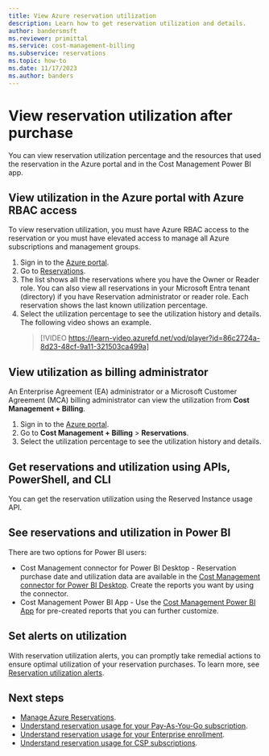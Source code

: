```yaml
---
title: View Azure reservation utilization
description: Learn how to get reservation utilization and details.
author: bandersmsft
ms.reviewer: primittal
ms.service: cost-management-billing
ms.subservice: reservations
ms.topic: how-to
ms.date: 11/17/2023
ms.author: banders
---
```


# View reservation utilization after purchase

You can view reservation utilization percentage and the resources that used the reservation in the Azure portal and in the Cost Management Power BI app.

## View utilization in the Azure portal with Azure RBAC access

To view reservation utilization, you must have Azure RBAC access to the reservation or you must have elevated access to manage all Azure subscriptions and management groups.

1. Sign in to the [Azure portal](https://portal.azure.com).
1. Go to [Reservations](https://portal.azure.com/#blade/Microsoft_Azure_Reservations/ReservationsBrowseBlade).
1. The list shows all the reservations where you have the Owner or Reader role. You can also view all reservations in your Microsoft Entra tenant (directory) if you have Reservation administrator or reader role. Each reservation shows the last known utilization percentage.
1. Select the utilization percentage to see the utilization history and details. The following video shows an example.
   > [!VIDEO https://learn-video.azurefd.net/vod/player?id=86c2724a-8d23-48cf-9a11-321503ca499a] 

## View utilization as billing administrator

An Enterprise Agreement (EA) administrator or a Microsoft Customer Agreement (MCA) billing administrator can view the utilization from **Cost Management + Billing**.

1. Sign in to the [Azure portal](https://portal.azure.com).
1. Go to **Cost Management + Billing** > **Reservations**.
1. Select the utilization percentage to see the utilization history and details.

## Get reservations and utilization using APIs, PowerShell, and CLI

You can get the reservation utilization using the Reserved Instance usage API.

## See reservations and utilization in Power BI

There are two options for Power BI users:

- Cost Management connector for Power BI Desktop - Reservation purchase date and utilization data are available in the [Cost Management connector for Power BI Desktop](/power-bi/desktop-connect-azure-cost-management). Create the reports you want by using the connector.
- Cost Management Power BI App - Use the [Cost Management Power BI App](https://appsource.microsoft.com/product/power-bi/costmanagement.azurecostmanagementapp) for pre-created reports that you can further customize.

## Set alerts on utilization

With reservation utilization alerts, you can promptly take remedial actions to ensure optimal utilization of your reservation purchases. To learn more, see [Reservation utilization alerts](../costs/reservation-utilization-alerts.md).


## Next steps

- [Manage Azure Reservations](manage-reserved-vm-instance.md).
- [Understand reservation usage for your Pay-As-You-Go subscription](understand-reserved-instance-usage.md).
- [Understand reservation usage for your Enterprise enrollment](understand-reserved-instance-usage-ea.md).
- [Understand reservation usage for CSP subscriptions](/partner-center/azure-reservations).
